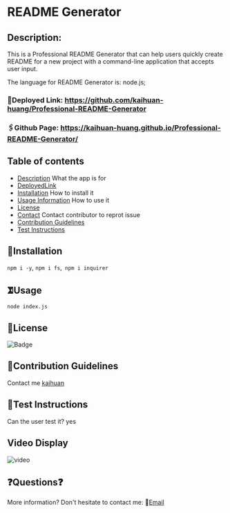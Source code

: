 
# README Generator

## Description: 
 This is a Professional README Generator that can help users quickly create README for a new project with a command-line application that accepts user input. 

The language for README Generator is: node.js;

### 🔗Deployed Link: https://github.com/kaihuan-huang/Professional-README-Generator

### 🖇Github Page:  https://kaihuan-huang.github.io/Professional-README-Generator/

## Table of contents

- [Description](#description) What the app is for
- [DeployedLink](#deployedLink)
- [Installation](#installation) How to install it
- [Usage Information](#usage) How to use it
- [License](#license)
- [Contact](#email) Contact contributor to reprot issue
- [Contribution Guidelines](#contribution)
- [Test Instructions](#test)

## 🧐Installation
`npm i -y`, `npm i fs`,` npm i inquirer`

## 𖧝Usage 
 `node index.js`

## 🪪License
![Badge](https://img.shields.io/badge/license-MIT-brightgreen.svg)

## 🤝Contribution Guidelines
Contact me [kaihuan](https://github.com/kaihuan-huanghttps://github.com/kaihuan-huang/Professional-README-Generator)

## 🧩Test Instructions
Can the user test it? yes

## Video Display
![video]('https://drive.google.com/file/d/13h7a5PJKCESDNpQ7QurWWjFlrYj2jvEk/view')

## ❓Questions❓
More information? Don't hesitate to contact me: 📧[Email](huangkaihuan02162gmail.com)

